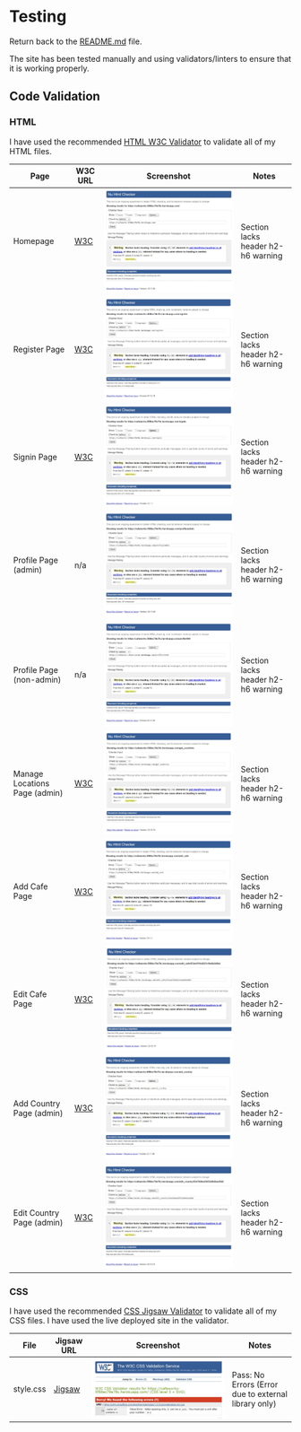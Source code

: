 # Testing

Return back to the [README.md](README.md) file.

The site has been tested manually and using validators/linters to ensure that it is working properly.

## Code Validation

### HTML

I have used the recommended [HTML W3C Validator](https://validator.w3.org) to validate all of my HTML files.

| Page | W3C URL | Screenshot | Notes |
| --- | --- | --- | --- |
| Homepage | [W3C](https://validator.w3.org/nu/?doc=https%3A%2F%2Fcafeworks-5f88ec79e78c.herokuapp.com%2F) | ![screenshot](documentation/testing/validation/validation-html-homepage.jpg) | Section lacks header h2-h6 warning |
| Register Page | [W3C](https://validator.w3.org/nu/?doc=https%3A%2F%2Fcafeworks-5f88ec79e78c.herokuapp.com%2Fregister) | ![screenshot](documentation/testing/validation/validation-html-register.jpg) | Section lacks header h2-h6 warning |
| Signin Page | [W3C](https://validator.w3.org/nu/?doc=https%3A%2F%2Fcafeworks-5f88ec79e78c.herokuapp.com%2Fsignin) | ![screenshot](documentation/testing/validation/validation-html-signin.jpg) | Section lacks header h2-h6 warning |
| Profile Page (admin) | n/a | ![screenshot](documentation/testing/validation/validation-html-profile-admin.jpg) | Section lacks header h2-h6 warning |
| Profile Page (non-admin) | n/a | ![screenshot](documentation/testing/validation/validation-html-profile-non-admin.jpg) | Section lacks header h2-h6 warning |
| Manage Locations Page (admin) | [W3C](https://validator.w3.org/nu/?doc=https%3A%2F%2Fcafeworks-5f88ec79e78c.herokuapp.com%2Fget_countries) | ![screenshot](documentation/testing/validation/validation-html-admin-manage-locations.jpg) | Section lacks header h2-h6 warning |
| Add Cafe Page | [W3C](https://validator.w3.org/nu/?doc=https%3A%2F%2Fcafeworks-5f88ec79e78c.herokuapp.com%2Fadd_cafe) | ![screenshot](documentation/testing/validation/validation-html-add-cafe.jpg) | Section lacks header h2-h6 warning |
| Edit Cafe Page | [W3C](https://validator.w3.org/nu/?doc=https%3A%2F%2Fcafeworks-5f88ec79e78c.herokuapp.com%2Fedit_cafe%2F653a41f1bd227e18e6b2d9bd) | ![screenshot](documentation/testing/validation/validation-html-edit-cafe.jpg) | Section lacks header h2-h6 warning |
| Add Country Page (admin) | [W3C](https://validator.w3.org/nu/?doc=https%3A%2F%2Fcafeworks-5f88ec79e78c.herokuapp.com%2Fadd_country) | ![screenshot](documentation/testing/validation/validation-html-admin-add-country.jpg) | Section lacks header h2-h6 warning |
| Edit Country Page (admin) | [W3C](https://validator.w3.org/nu/?doc=https%3A%2F%2Fcafeworks-5f88ec79e78c.herokuapp.com%2Fedit_country%2F65a7826ed3bf32d642eed5b6) | ![screenshot](documentation/testing/validation/validation-html-admin-edit-country.jpg) | Section lacks header h2-h6 warning |

### CSS

I have used the recommended [CSS Jigsaw Validator](https://jigsaw.w3.org/css-validator) to validate all of my CSS files. I have used the live deployed site in the validator.

| File | Jigsaw URL | Screenshot | Notes |
| --- | --- | --- | --- |
| style.css | [Jigsaw](https://jigsaw.w3.org/css-validator/validator?uri=https%3A%2F%2Fcafeworks-5f88ec79e78c.herokuapp.com%2F&profile=css3svg&usermedium=all&warning=1&vextwarning=&lang=en) | ![screenshot](documentation/testing/validation/validation-css-style.jpg) | Pass: No Errors (Error due to external library only) |
